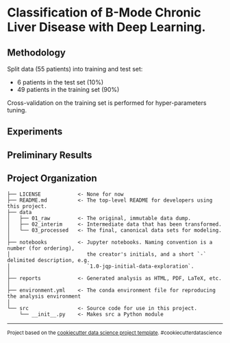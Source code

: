 Classification of B-Mode Chronic Liver Disease with Deep Learning.
==============================

Methodology
------------
Split data (55 patients) into training and test set:

- 6 patients in the test set (10%)
- 49 patients in the training set (90%)

Cross-validation on the training set is performed for hyper-parameters tuning.

Experiments
------------


Preliminary Results
------------



Project Organization
------------

    ├── LICENSE            <- None for now
    ├── README.md          <- The top-level README for developers using this project.
    ├── data
    │   ├── 01_raw         <- The original, immutable data dump.
    │   ├── 02_interim     <- Intermediate data that has been transformed.
    │   └── 03_processed   <- The final, canonical data sets for modeling.
    │
    ├── notebooks          <- Jupyter notebooks. Naming convention is a number (for ordering),
    │                         the creator's initials, and a short `-` delimited description, e.g.
    │                         `1.0-jqp-initial-data-exploration`.
    │
    ├── reports            <- Generated analysis as HTML, PDF, LaTeX, etc.
    │
    ├── environment.yml    <- The conda environment file for reproducing the analysis environment
    │
    └── src                <- Source code for use in this project.
        └── __init__.py    <- Makes src a Python module

--------

<p><small>Project based on the <a target="_blank" href="https://drivendata.github.io/cookiecutter-data-science/">cookiecutter data science project template</a>. #cookiecutterdatascience</small></p>
